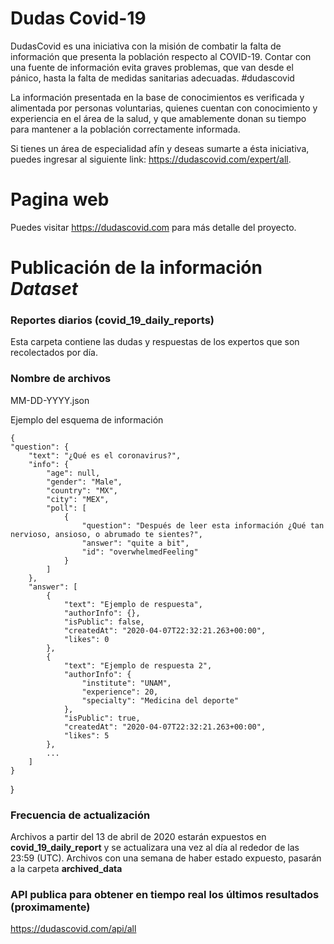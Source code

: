 # Dudas Covid-19

DudasCovid es una iniciativa con la misión de combatir la falta de información que presenta la población respecto al COVID-19. Contar con una fuente de información evita graves problemas, que van desde el pánico, hasta la falta de medidas sanitarias adecuadas. #dudascovid

La información presentada en la base de conocimientos es verificada y alimentada por personas voluntarias, quienes cuentan con conocimiento y experiencia en el área de la salud, y que amablemente donan su tiempo para mantener a la población correctamente informada.

Si tienes un área de especialidad afín y deseas sumarte a ésta iniciativa, puedes ingresar al siguiente link: https://dudascovid.com/expert/all.

# Pagina web

Puedes visitar https://dudascovid.com para más detalle del proyecto.

# Publicación de la información *Dataset*

### Reportes diarios (covid_19_daily_reports)
Esta carpeta contiene las dudas y respuestas de los expertos que son recolectados por día.

### Nombre de archivos

MM-DD-YYYY.json

Ejemplo del esquema de información

    {  
    "question": {  
        "text": "¿Qué es el coronavirus?",  
        "info": {  
            "age": null,  
            "gender": "Male",  
            "country": "MX",  
            "city": "MEX",  
            "poll": [  
                {  
                    "question": "Después de leer esta información ¿Qué tan nervioso, ansioso, o abrumado te sientes?",  
                    "answer": "quite a bit",  
                    "id": "overwhelmedFeeling"  
                }  
            ]  
        },  
        "answer": [  
            {  
                "text": "Ejemplo de respuesta",  
                "authorInfo": {},  
                "isPublic": false,  
                "createdAt": "2020-04-07T22:32:21.263+00:00",  
                "likes": 0  
            },  
            {  
                "text": "Ejemplo de respuesta 2",  
                "authorInfo": {  
                    "institute": "UNAM",  
                    "experience": 20,  
                    "specialty": "Medicina del deporte"  
                },  
                "isPublic": true,  
                "createdAt": "2020-04-07T22:32:21.263+00:00",  
                "likes": 5 
            },
            ...
        ]  
    }  
}

### Frecuencia de actualización
Archivos a partir del 13 de abril de 2020 estarán expuestos en **covid_19_daily_report** y se actualizara una vez al día al rededor de las 23:59 (UTC).
Archivos con una semana de haber estado expuesto, pasarán a la carpeta **archived_data**

### API publica para obtener en tiempo real los últimos resultados (proximamente)

https://dudascovid.com/api/all
